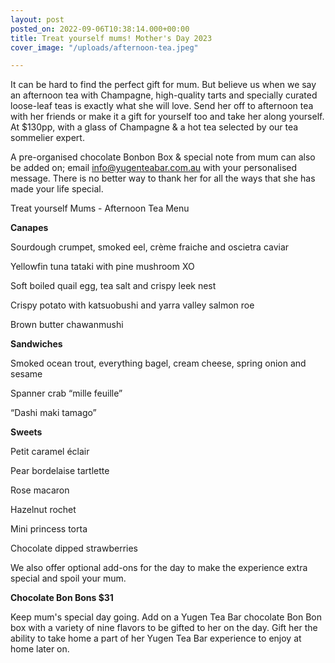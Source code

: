 ```yaml
---
layout: post
posted_on: 2022-09-06T10:38:14.000+00:00
title: Treat yourself mums! Mother's Day 2023
cover_image: "/uploads/afternoon-tea.jpeg"

---
```

It can be hard to find the perfect gift for mum. But believe us when we say an afternoon tea with Champagne, high-quality tarts and specially curated loose-leaf teas is exactly what she will love. Send her off to afternoon tea with her friends or make it a gift for yourself too and take her along yourself. At $130pp, with a glass of Champagne & a hot tea selected by our tea sommelier expert.

A pre-organised chocolate Bonbon Box & special note from mum can also be added on; email [info@yugenteabar.com.au](mailto:info@yugenteabar.com.au "mailto:info@yugenteabar.com.au") with your personalised message. There is no better way to thank her for all the ways that she has made your life special.

Treat yourself Mums - Afternoon Tea Menu

**Canapes**

Sourdough crumpet, smoked eel, crème fraiche and oscietra caviar

Yellowfin tuna tataki with pine mushroom XO

Soft boiled quail egg, tea salt and crispy leek nest

Crispy potato with katsuobushi and yarra valley salmon roe

Brown butter chawanmushi

**Sandwiches**

Smoked ocean trout, everything bagel, cream cheese, spring onion and sesame

Spanner crab “mille feuille”

“Dashi maki tamago”

**Sweets**

Petit caramel éclair

Pear bordelaise tartlette

Rose macaron

Hazelnut rochet

Mini princess torta

Chocolate dipped strawberries

We also offer optional add-ons for the day to make the experience extra special and spoil your mum.

**Chocolate Bon Bons $31**

Keep mum's special day going. Add on a Yugen Tea Bar chocolate Bon Bon box with a variety of nine flavors to be gifted to her on the day. Gift her the ability to take home a part of her Yugen Tea Bar experience to enjoy at home later on.